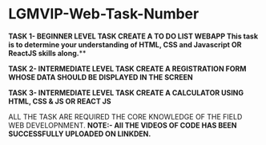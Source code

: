 # LGMVIP-Web-Task-Number
**TASK 1- BEGINNER LEVEL TASK CREATE A TO DO LIST WEBAPP This task is to determine your understanding of HTML, CSS and Javascript OR ReactJS skills along.****

**TASK 2- INTERMEDIATE LEVEL TASK CREATE A REGISTRATION FORM WHOSE DATA SHOULD BE DISPLAYED IN THE SCREEN**

**TASK 3- INTERMEDIATE LEVEL TASK CREATE A CALCULATOR USING HTML, CSS & JS OR REACT JS**

ALL THE TASK ARE REQUIRED THE CORE KNOWLEDGE OF THE FIELD WEB DEVELOPNMENT.
**NOTE:- All THE VIDEOS OF CODE HAS BEEN SUCCESSFULLY UPLOADED ON LINKDEN.**
